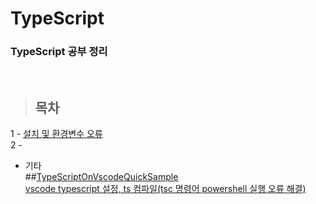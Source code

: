 TypeScript
==============

### TypeScript 공부 정리

<br/>

> ## 목차 <br>
 1 - [설치 및 환경변수 오류](https://github.com/Kalph/TypeScript/blob/master/TypeScript/1_Install(TypeScript%2C%20NPM%2C%20NVM).md) <br/>
 2 - []() <br/> 
  
  
* 기타 <br/>
##[TypeScriptOnVscodeQuickSample](https://github.com/Kalph/TypeScript/tree/master/TypeScriptQuickSample)<br>
 [vscode typescript 설정, ts 컴파일(tsc 명령어 powershell 실행 오류 해결)](https://github.com/Kalph/TypeScript/blob/master/%EA%B8%B0%ED%83%80/1_vscode%20on%20typescript_tsc%20command%20error.md) <br/>
 []()<br>
 


